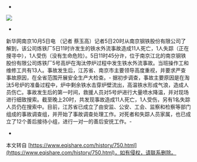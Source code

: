 -

[![](http://img1.gtimg.com/news/pics/hv1/44/254/875/56961689.jpg)](http://news.qq.com/a/20111005/000679.htm#p=1)

-
新华网南京10月5日电 （记者 蔡玉高）记者5日20时从南京钢铁股份有限公司了解到，该公司炼铁厂5日11时许发生的铁水外流事故造成11人死亡，1人失踪（正在搜寻中），1人受伤（没有生命危险）。5日11时45分许，位于南京江北的南京钢铁股份有限公司炼铁厂5号高炉在淘汰停炉过程中发生铁水外流事故。当班操作工和维修工共有13人。事故发生后，江苏省、南京市主要领导高度重视，并要求严查事故原因，在全省范围开展安全生产大检查。-
据初步调查，事故主要原因是在淘汰5号炉的准备过程中，炉中剩余铁水击穿炉壁流出，高温铁水形成气浪，造成人员伤亡。事故发生后的第一时间，救援人员对5号炉进行大量喷水降温，并对现场进行细致搜索。截至晚上20时，共发现事故造成11人死亡，1人受伤，另有1名失踪人员仍在搜索中。目前，江苏省已成立了由安监、公安、工会、监察和检察等部门组成的事故调查组，并开始了事故调查处理工作。对死者和失踪人员家属，也已成立了12个善后接待小组，进行一对一的善后安抚工作。-

-

本文转自 [https://www.eqishare.com/history/750.html](https://www.eqishare.com/history/750.html)，如有侵权，请联系删除。